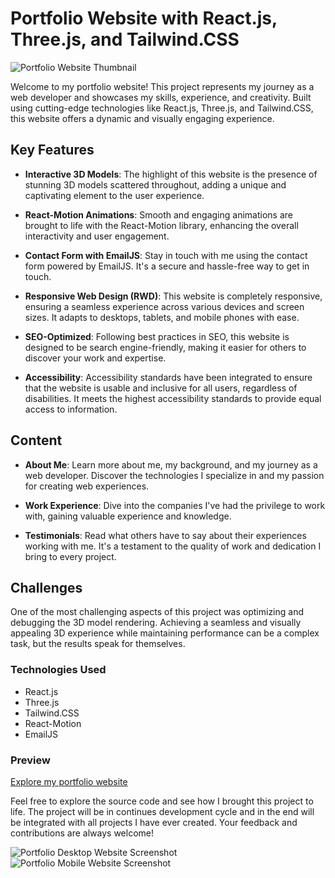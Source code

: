 # Portfolio Website with React.js, Three.js, and Tailwind.CSS

![Portfolio Website Thumbnail](https://i.ibb.co/WFMPjmb/project-portfolio-thumbnail.png)

Welcome to my portfolio website! This project represents my journey as a web developer and showcases my skills, experience, and creativity. Built using cutting-edge technologies like React.js, Three.js, and Tailwind.CSS, this website offers a dynamic and visually engaging experience.

## Key Features

- **Interactive 3D Models**: The highlight of this website is the presence of stunning 3D models scattered throughout, adding a unique and captivating element to the user experience.

- **React-Motion Animations**: Smooth and engaging animations are brought to life with the React-Motion library, enhancing the overall interactivity and user engagement.

- **Contact Form with EmailJS**: Stay in touch with me using the contact form powered by EmailJS. It's a secure and hassle-free way to get in touch.

- **Responsive Web Design (RWD)**: This website is completely responsive, ensuring a seamless experience across various devices and screen sizes. It adapts to desktops, tablets, and mobile phones with ease.

- **SEO-Optimized**: Following best practices in SEO, this website is designed to be search engine-friendly, making it easier for others to discover your work and expertise.

- **Accessibility**: Accessibility standards have been integrated to ensure that the website is usable and inclusive for all users, regardless of disabilities. It meets the highest accessibility standards to provide equal access to information.

## Content

- **About Me**: Learn more about me, my background, and my journey as a web developer. Discover the technologies I specialize in and my passion for creating web experiences.

- **Work Experience**: Dive into the companies I've had the privilege to work with, gaining valuable experience and knowledge.

- **Testimonials**: Read what others have to say about their experiences working with me. It's a testament to the quality of work and dedication I bring to every project.

## Challenges

One of the most challenging aspects of this project was optimizing and debugging the 3D model rendering. Achieving a seamless and visually appealing 3D experience while maintaining performance can be a complex task, but the results speak for themselves.

### Technologies Used

- React.js
- Three.js
- Tailwind.CSS
- React-Motion
- EmailJS

### Preview

[Explore my portfolio website](https://szkonter.dev/)

Feel free to explore the source code and see how I brought this project to life. The project will be in continues development cycle and in the end will be integrated with all projects I have ever created. Your feedback and contributions are always welcome!

![Portfolio Desktop Website Screenshot](https://i.ibb.co/JBmKm65/project-portfolio-desktop-1.png)
![Portfolio Mobile Website Screenshot](https://i.ibb.co/SRqBcnR/project-portfolio-mobile-1.png)